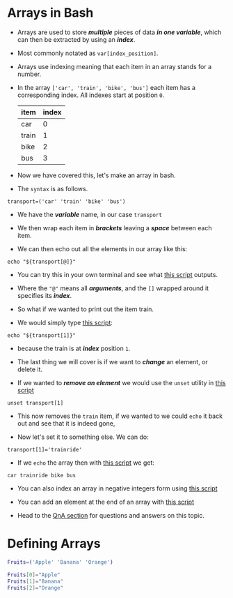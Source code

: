 # Arrays in Bash

- Arrays are used to store ***multiple*** pieces of data ***in one variable***, which can then be extracted by using an ***index***. 

- Most commonly notated as `var[index_position]`.

- Arrays use indexing meaning that each item in an array stands for a number.

- In the array `['car', 'train', 'bike', 'bus']` each item has a corresponding index. All indexes start at position `0`.

  |item|	index|
  |---|---|
  |car|	0|
  |train|	1|
  |bike|	2|
  |bus|	3|

- Now we have covered this, let's make an array in bash.

- The `syntax` is as follows.

```
transport=('car' 'train' 'bike' 'bus')
```

- We have the ***variable*** name, in our case `transport`

- We then wrap each item in ***brackets*** leaving a ***space*** between each item.

- We can then echo out all the elements in our array like this: 

```
echo "${transport[@]}"
```

- You can try this in your own terminal and see what [this script](https://github.com/ShubhamJagtap2000/Bash-Scripting/blob/main/05%20-%20Arrays/Scripts/Print-All-Elements.sh) outputs.

- Where the `"@"` means all ***arguments***, and the `[]` wrapped around it specifies its ***index***.

- So what if we wanted to print out the item train.

- We would simply type [this script](https://github.com/ShubhamJagtap2000/Bash-Scripting/blob/main/05%20-%20Arrays/Scripts/Array-Specific.sh):

```
echo "${transport[1]}"
```

- because the train is at ***index*** position `1`.

- The last thing we will cover is if we want to ***change*** an element, or delete it. 

- If we wanted to ***remove an element*** we would use the `unset` utility in [this script](https://github.com/ShubhamJagtap2000/Bash-Scripting/blob/main/05%20-%20Arrays/Scripts/unset.sh)
```
unset transport[1]
```

- This now removes the `train` item, if we wanted to we could `echo` it back out and see that it is indeed gone,

- Now let's set it to something else. We can do:

```
transport[1]='trainride'
```

- If we `echo` the array then with [this script](https://github.com/ShubhamJagtap2000/Bash-Scripting/blob/main/05%20-%20Arrays/Scripts/Replace-An-Element.sh) we get:
```
car trainride bike bus
```

- You can also index an array in negative integers form using [this script](https://github.com/ShubhamJagtap2000/Bash-Scripting/blob/main/05%20-%20Arrays/Scripts/Negative-Indexing.sh)

- You can add an element at the end of an array with [this script](https://github.com/ShubhamJagtap2000/Bash-Scripting/blob/main/05%20-%20Arrays/Scripts/Add-At-End.sh)



- Head to the [QnA section](https://github.com/ShubhamJagtap2000/Bash-Scripting/blob/main/09%20-%20QnA/README.md#arrays) for questions and answers on this topic.

# Defining Arrays

```sh
Fruits=('Apple' 'Banana' 'Orange')

Fruits[0]="Apple"
Fruits[1]="Banana"
Fruits[2]="Orange"
```

